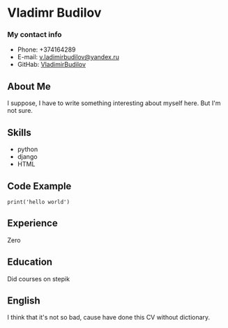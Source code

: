 # Vladimr Budilov
### My contact info

* Phone: +374164289
* E-mail: v.ladimirbudilov@yandex.ru
* GitHab: [VladimirBudilov](https://github.com/VladimirBudilov)

## About Me
 I suppose, I have to write something interesting about myself here.
 But I'm not sure.

## Skills
* python
* django
* HTML

## Code Example
```
print('hello world')
```

## Experience
Zero

## Education

Did courses on stepik

## English
I think that it's not so bad, cause have done this CV without dictionary.